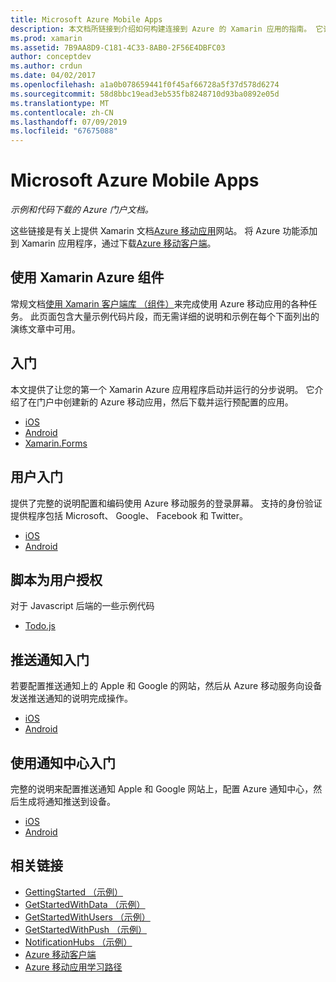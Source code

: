 ```yaml
---
title: Microsoft Azure Mobile Apps
description: 本文档所链接到介绍如何构建连接到 Azure 的 Xamarin 应用的指南。 它讨论了如何使用 Xamarin Azure 组件、 用户和推送通知。
ms.prod: xamarin
ms.assetid: 7B9AA8D9-C181-4C33-8AB0-2F56E4DBFC03
author: conceptdev
ms.author: crdun
ms.date: 04/02/2017
ms.openlocfilehash: a1a0b078659441f0f45af66728a5f37d578d6274
ms.sourcegitcommit: 58d8bbc19ead3eb535fb8248710d93ba0892e05d
ms.translationtype: MT
ms.contentlocale: zh-CN
ms.lasthandoff: 07/09/2019
ms.locfileid: "67675088"
---
```

# <a name="microsoft-azure-mobile-apps"></a>Microsoft Azure Mobile Apps

_示例和代码下载的 Azure 门户文档。_

<!--
NOTE TO AUTHORS: this page is referenced from
https://azure.microsoft.com/develop/mobile/xamarin/
as https://developer.xamarin.com/guides/cross-platform/data-cloud/mobile-services/
A redirect has been put in place to /mobile-apps/ HOWEVER the /Resources/ .ZIP files are still located in /mobile-services/ so that the following permalinks don't break

The ZIPs in /Resources/ are also referenced by inbound links
Getting Started  http://go.microsoft.com/fwlink/p/?LinkId=331359
Get started with data   http://go.microsoft.com/fwlink/p/?LinkId=331302
Get started with push   http://go.microsoft.com/fwlink/p/?LinkId=331303
Get started with authentication http://go.microsoft.com/fwlink/p/?LinkId=331328
Get started with Notification Hubs  http://go.microsoft.com/fwlink/p/?LinkId=331329
Validate and modify data    http://go.microsoft.com/fwlink/p/?LinkId=331330
-->


这些链接是有关上提供 Xamarin 文档[Azure 移动应用](https://docs.microsoft.com/azure/app-service-mobile/)网站。
将 Azure 功能添加到 Xamarin 应用程序，通过下载[Azure 移动客户端](https://www.nuget.org/packages/Microsoft.Azure.Mobile.Client/)。

## <a name="working-with-the-xamarin-azure-component"></a>使用 Xamarin Azure 组件

常规文档[使用 Xamarin 客户端库 （组件）](https://docs.microsoft.com/azure/app-service-mobile/app-service-mobile-dotnet-how-to-use-client-library)来完成使用 Azure 移动应用的各种任务。 此页面包含大量示例代码片段，而无需详细的说明和示例在每个下面列出的演练文章中可用。

## <a name="getting-started"></a>入门

本文提供了让您的第一个 Xamarin Azure 应用程序启动并运行的分步说明。
它介绍了在门户中创建新的 Azure 移动应用，然后下载并运行预配置的应用。

-  [iOS](https://docs.microsoft.com/azure/app-service-mobile/app-service-mobile-xamarin-ios-get-started/)
-  [Android](https://docs.microsoft.com/azure/app-service-mobile/app-service-mobile-xamarin-android-get-started/)
-  [Xamarin.Forms](https://docs.microsoft.com/azure/app-service-mobile/app-service-mobile-xamarin-forms-get-started)

<!--
## Validate, Modify and Augment Data in Scripts

Demonstrates how to add server-side scripts to Azure Mobile Services data tables to implement server-side validation and other functionality.

-  [iOS](https://azure.microsoft.com/documentation/articles/mobile-services-dotnet-how-to-use-client-library/#errors)
-  [Android](https://azure.microsoft.com/documentation/articles/mobile-services-dotnet-how-to-use-client-library/#errors)
-->

<!--
## Add Paging to Data

A quick example of paging large sets of data using Skip() and Take().

-  [iOS](https://azure.microsoft.com/documentation/articles/mobile-services-dotnet-how-to-use-client-library/#paging)
-  [Android](https://azure.microsoft.com/documentation/articles/mobile-services-dotnet-how-to-use-client-library/#paging)
-->

## <a name="get-started-with-users"></a>用户入门

提供了完整的说明配置和编码使用 Azure 移动服务的登录屏幕。 支持的身份验证提供程序包括 Microsoft、 Google、 Facebook 和 Twitter。

-  [iOS](https://azure.microsoft.com/documentation/articles/app-service-mobile-xamarin-ios-get-started-users/)
-  [Android](https://azure.microsoft.com/documentation/articles/app-service-mobile-xamarin-android-get-started-users/)


## <a name="authorize-users-in-scripts"></a>脚本为用户授权

对于 Javascript 后端的一些示例代码

-  [Todo.js](https://github.com/Azure/azure-mobile-apps-node/blob/master/samples/personal-table/tables/TodoItem.js#L38)


## <a name="get-started-with-push"></a>推送通知入门

若要配置推送通知上的 Apple 和 Google 的网站，然后从 Azure 移动服务向设备发送推送通知的说明完成操作。

-  [iOS](https://docs.microsoft.com/azure/app-service-mobile/app-service-mobile-xamarin-ios-get-started-push)
-  [Android](https://docs.microsoft.com/azure/app-service-mobile/app-service-mobile-xamarin-android-get-started-push)


## <a name="get-started-with-notification-hubs"></a>使用通知中心入门

完整的说明来配置推送通知 Apple 和 Google 网站上，配置 Azure 通知中心，然后生成将通知推送到设备。

-  [iOS](https://docs.microsoft.com/azure/notification-hubs/xamarin-notification-hubs-ios-push-notification-apns-get-started)
-  [Android](https://docs.microsoft.com/azure/notification-hubs/xamarin-notification-hubs-push-notifications-android-gcm)



## <a name="related-links"></a>相关链接

- [GettingStarted （示例）](https://github.com/xamarin/mobile-samples/tree/master/Azure/GettingStarted)
- [GetStartedWithData （示例）](https://github.com/xamarin/mobile-samples/tree/master/Azure/GetStartedWithData)
- [GetStartedWithUsers （示例）](https://github.com/xamarin/mobile-samples/tree/master/Azure/GetStartedWithUsers)
- [GetStartedWithPush （示例）](https://github.com/xamarin/mobile-samples/tree/master/Azure/GetStartedWithPush)
- [NotificationHubs （示例）](https://github.com/xamarin/mobile-samples/tree/master/Azure/NotificationHubs)
- [Azure 移动客户端](https://www.nuget.org/packages/Microsoft.Azure.Mobile.Client/)
- [Azure 移动应用学习路径](https://azure.microsoft.com/documentation/learning-paths/appservice-mobileapps/)

<!--
- [ValidateModifyData (sample)](https://github.com/xamarin/mobile-samples/tree/master/Azure/ValidateModifyData)
-->
